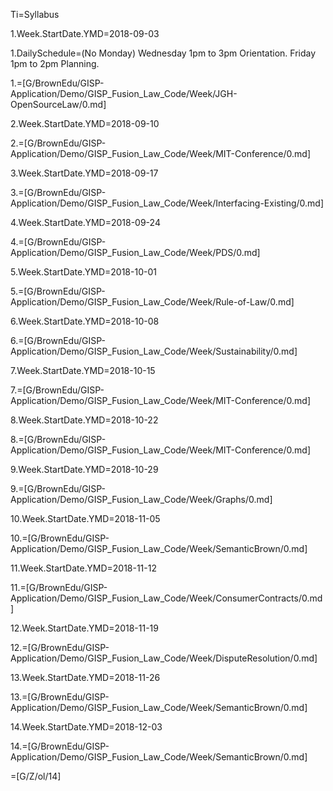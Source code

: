 Ti=Syllabus

1.Week.StartDate.YMD=2018-09-03

1.DailySchedule=(No Monday) Wednesday 1pm to 3pm Orientation. Friday 1pm to 2pm Planning.

1.=[G/BrownEdu/GISP-Application/Demo/GISP_Fusion_Law_Code/Week/JGH-OpenSourceLaw/0.md]

2.Week.StartDate.YMD=2018-09-10

2.=[G/BrownEdu/GISP-Application/Demo/GISP_Fusion_Law_Code/Week/MIT-Conference/0.md]

3.Week.StartDate.YMD=2018-09-17

3.=[G/BrownEdu/GISP-Application/Demo/GISP_Fusion_Law_Code/Week/Interfacing-Existing/0.md]

4.Week.StartDate.YMD=2018-09-24

4.=[G/BrownEdu/GISP-Application/Demo/GISP_Fusion_Law_Code/Week/PDS/0.md]

5.Week.StartDate.YMD=2018-10-01

5.=[G/BrownEdu/GISP-Application/Demo/GISP_Fusion_Law_Code/Week/Rule-of-Law/0.md]

6.Week.StartDate.YMD=2018-10-08

6.=[G/BrownEdu/GISP-Application/Demo/GISP_Fusion_Law_Code/Week/Sustainability/0.md]

7.Week.StartDate.YMD=2018-10-15

7.=[G/BrownEdu/GISP-Application/Demo/GISP_Fusion_Law_Code/Week/MIT-Conference/0.md]

8.Week.StartDate.YMD=2018-10-22

8.=[G/BrownEdu/GISP-Application/Demo/GISP_Fusion_Law_Code/Week/MIT-Conference/0.md]

9.Week.StartDate.YMD=2018-10-29

9.=[G/BrownEdu/GISP-Application/Demo/GISP_Fusion_Law_Code/Week/Graphs/0.md]

10.Week.StartDate.YMD=2018-11-05

10.=[G/BrownEdu/GISP-Application/Demo/GISP_Fusion_Law_Code/Week/SemanticBrown/0.md]

11.Week.StartDate.YMD=2018-11-12

11.=[G/BrownEdu/GISP-Application/Demo/GISP_Fusion_Law_Code/Week/ConsumerContracts/0.md]

12.Week.StartDate.YMD=2018-11-19

12.=[G/BrownEdu/GISP-Application/Demo/GISP_Fusion_Law_Code/Week/DisputeResolution/0.md]

13.Week.StartDate.YMD=2018-11-26

13.=[G/BrownEdu/GISP-Application/Demo/GISP_Fusion_Law_Code/Week/SemanticBrown/0.md]

14.Week.StartDate.YMD=2018-12-03

14.=[G/BrownEdu/GISP-Application/Demo/GISP_Fusion_Law_Code/Week/SemanticBrown/0.md]

=[G/Z/ol/14]